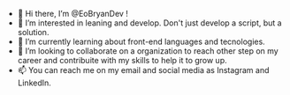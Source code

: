 - 👋 Hi there, I’m @EoBryanDev !
- 👀 I’m interested in leaning and develop. Don't just develop a script, but a solution.
- 🌱 I’m currently learning about front-end languages and tecnologies.
- 💞️ I’m looking to collaborate on a organization to reach other step on my career and contribuite with my skills to help it to grow up.
- 📫 You can reach me on my email and social media as Instagram and LinkedIn.


